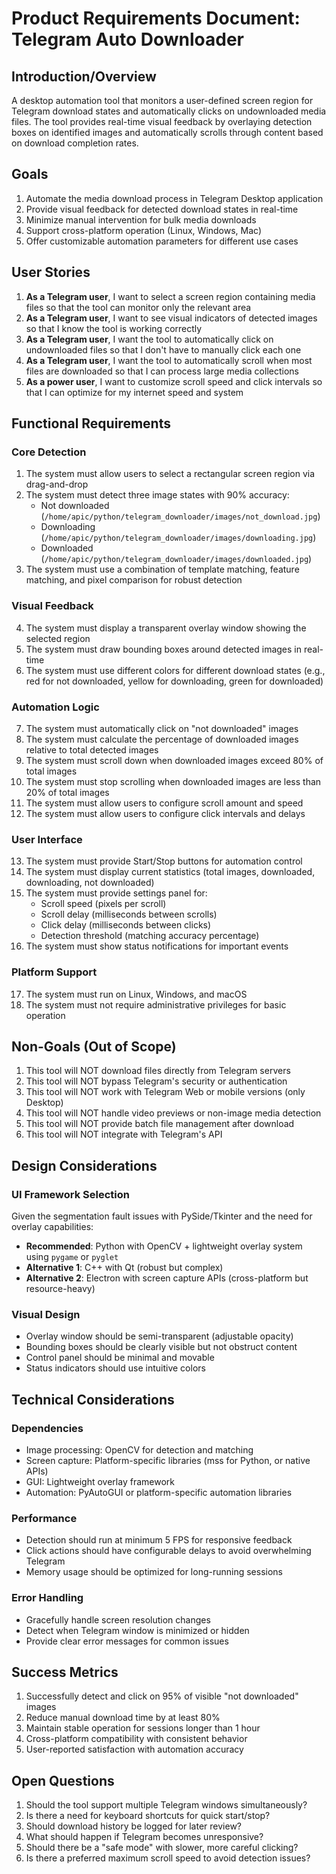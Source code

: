 # Product Requirements Document: Telegram Auto Downloader

## Introduction/Overview
A desktop automation tool that monitors a user-defined screen region for Telegram download states and automatically clicks on undownloaded media files. The tool provides real-time visual feedback by overlaying detection boxes on identified images and automatically scrolls through content based on download completion rates.

## Goals
1. Automate the media download process in Telegram Desktop application
2. Provide visual feedback for detected download states in real-time
3. Minimize manual intervention for bulk media downloads
4. Support cross-platform operation (Linux, Windows, Mac)
5. Offer customizable automation parameters for different use cases

## User Stories
1. **As a Telegram user**, I want to select a screen region containing media files so that the tool can monitor only the relevant area
2. **As a Telegram user**, I want to see visual indicators of detected images so that I know the tool is working correctly
3. **As a Telegram user**, I want the tool to automatically click on undownloaded files so that I don't have to manually click each one
4. **As a Telegram user**, I want the tool to automatically scroll when most files are downloaded so that I can process large media collections
5. **As a power user**, I want to customize scroll speed and click intervals so that I can optimize for my internet speed and system

## Functional Requirements

### Core Detection
1. The system must allow users to select a rectangular screen region via drag-and-drop
2. The system must detect three image states with 90% accuracy:
   - Not downloaded (`/home/apic/python/telegram_downloader/images/not_download.jpg`)
   - Downloading (`/home/apic/python/telegram_downloader/images/downloading.jpg`)
   - Downloaded (`/home/apic/python/telegram_downloader/images/downloaded.jpg`)
3. The system must use a combination of template matching, feature matching, and pixel comparison for robust detection

### Visual Feedback
4. The system must display a transparent overlay window showing the selected region
5. The system must draw bounding boxes around detected images in real-time
6. The system must use different colors for different download states (e.g., red for not downloaded, yellow for downloading, green for downloaded)

### Automation Logic
7. The system must automatically click on "not downloaded" images
8. The system must calculate the percentage of downloaded images relative to total detected images
9. The system must scroll down when downloaded images exceed 80% of total images
10. The system must stop scrolling when downloaded images are less than 20% of total images
11. The system must allow users to configure scroll amount and speed
12. The system must allow users to configure click intervals and delays

### User Interface
13. The system must provide Start/Stop buttons for automation control
14. The system must display current statistics (total images, downloaded, downloading, not downloaded)
15. The system must provide settings panel for:
    - Scroll speed (pixels per scroll)
    - Scroll delay (milliseconds between scrolls)
    - Click delay (milliseconds between clicks)
    - Detection threshold (matching accuracy percentage)
16. The system must show status notifications for important events

### Platform Support
17. The system must run on Linux, Windows, and macOS
18. The system must not require administrative privileges for basic operation

## Non-Goals (Out of Scope)
1. This tool will NOT download files directly from Telegram servers
2. This tool will NOT bypass Telegram's security or authentication
3. This tool will NOT work with Telegram Web or mobile versions (only Desktop)
4. This tool will NOT handle video previews or non-image media detection
5. This tool will NOT provide batch file management after download
6. This tool will NOT integrate with Telegram's API

## Design Considerations

### UI Framework Selection
Given the segmentation fault issues with PySide/Tkinter and the need for overlay capabilities:
- **Recommended**: Python with OpenCV + lightweight overlay system using `pygame` or `pyglet`
- **Alternative 1**: C++ with Qt (robust but complex)
- **Alternative 2**: Electron with screen capture APIs (cross-platform but resource-heavy)

### Visual Design
- Overlay window should be semi-transparent (adjustable opacity)
- Bounding boxes should be clearly visible but not obstruct content
- Control panel should be minimal and movable
- Status indicators should use intuitive colors

## Technical Considerations

### Dependencies
- Image processing: OpenCV for detection and matching
- Screen capture: Platform-specific libraries (mss for Python, or native APIs)
- GUI: Lightweight overlay framework
- Automation: PyAutoGUI or platform-specific automation libraries

### Performance
- Detection should run at minimum 5 FPS for responsive feedback
- Click actions should have configurable delays to avoid overwhelming Telegram
- Memory usage should be optimized for long-running sessions

### Error Handling
- Gracefully handle screen resolution changes
- Detect when Telegram window is minimized or hidden
- Provide clear error messages for common issues

## Success Metrics
1. Successfully detect and click on 95% of visible "not downloaded" images
2. Reduce manual download time by at least 80%
3. Maintain stable operation for sessions longer than 1 hour
4. Cross-platform compatibility with consistent behavior
5. User-reported satisfaction with automation accuracy

## Open Questions
1. Should the tool support multiple Telegram windows simultaneously?
2. Is there a need for keyboard shortcuts for quick start/stop?
3. Should download history be logged for later review?
4. What should happen if Telegram becomes unresponsive?
5. Should there be a "safe mode" with slower, more careful clicking?
6. Is there a preferred maximum scroll speed to avoid detection issues?
